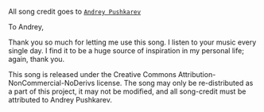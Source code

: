 All song credit goes to [`Andrey Pushkarev`](https://andreypushkarev.com)

To Andrey, 

Thank you so much for letting me use this song. I listen to your music every single day.
I find it to be a huge source of inspiration in my personal life; again, thank you.

This song is released under the Creative Commons Attribution-NonCommercial-NoDerivs license. 
The song may only be re-distributed as a part of this project, it may not be modified, 
and all song-credit must be attributed to Andrey Pushkarev.
